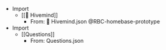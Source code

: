 - Import
    - [[🐝 Hivemind]]
        - From: 🐝 Hivemind.json @RBC-homebase-prototype
- Import
    - [[Questions]]
        - From: Questions.json
